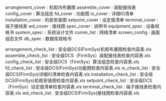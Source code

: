 arrangement_cover  : 机柜内布置图
assemble_cover     : 装配接线表
config_cover       : 算法组态
fd_cover           : 功能图
io_cover           : 详细IO清单
installation_cover : 机柜安装图
setpoint_cover     : 设定值清单
terminal_cover     : 端子接线表
wd_cover           : 接线图
spec_cover         : 说明书
equipment_spec     : 设备规格书
system_spec:       : 系统设计文件
comm_list          : 网络清单
screen_config      : 画面组态文件
db_spec            : 数据库规格书


arrangement_check_list  : 安全级DCS(FirmSys)机柜布置图检查内容表.xls
assemble_check_list     : 安全级DCS（FirmSys）装配接线表检查内容表.xls
config_check_list       : 安全级DCS（FirmSys）算法组态检查内容表.xls
fd_check_list           : 安全级DCS(FirmSys)功能图检查内容表.xls
io_check_list           : 安全级DCS(FirmSys)详细IO清单检查内容表.xls
installation_check_list : 安全级DCS(FirmSys)机柜安装图检查内容表.xls
setpoint_check_list     : 安全级DCS（FirmSys）设定值清单检查内容表.xls
terminal_check_list     : 端子接线表检查内容表.xls
wd_check_list           : 安全级DCS(FirmSys)接线图检查内容表.xls
